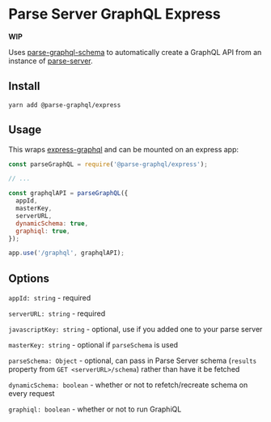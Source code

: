 # Parse Server GraphQL Express

**WIP**

Uses [parse-graphql-schema](https://github.com/parse-graphql/parse-graphql-schema) to automatically create a GraphQL API from an instance of [parse-server](https://github.com/parse-community/parse-server).

## Install

`yarn add @parse-graphql/express`

## Usage

This wraps [express-graphql](https://github.com/graphql/express-graphql) and can be mounted on an express app:

```javascript
const parseGraphQL = require('@parse-graphql/express');

// ...

const graphqlAPI = parseGraphQL({
  appId,
  masterKey,
  serverURL,
  dynamicSchema: true,
  graphiql: true,
});

app.use('/graphql', graphqlAPI);
```

## Options

`appId: string` - required

`serverURL: string` - required

`javascriptKey: string` - optional, use if you added one to your parse server

`masterKey: string` - optional if `parseSchema` is used

`parseSchema: Object` - optional, can pass in Parse Server schema (`results` property from `GET <serverURL>/schema`) rather than have it be fetched

`dynamicSchema: boolean` - whether or not to refetch/recreate schema on every request

`graphiql: boolean` - whether or not to run GraphiQL
